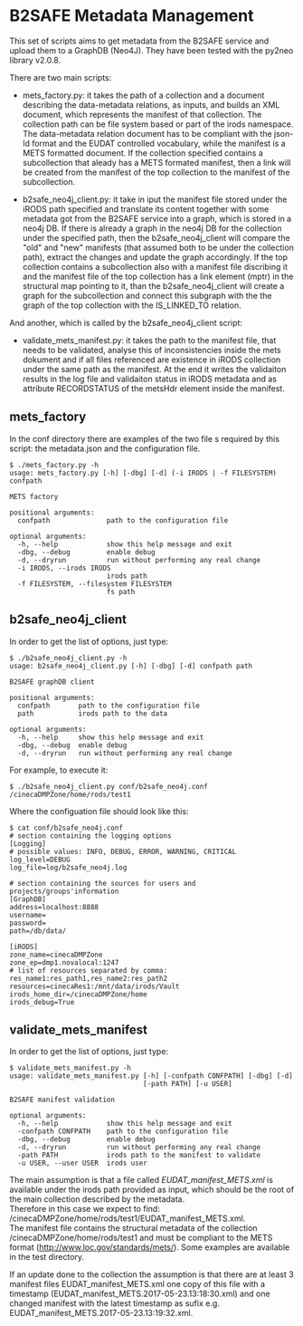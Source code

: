 B2SAFE Metadata Management
===========

This set of scripts aims to get metadata from the B2SAFE service and upload them to a GraphDB (Neo4J).
They have been tested with the py2neo library v2.0.8.  

There are two main scripts:
 * mets_factory.py: it takes the path of a collection and a document describing the data-metadata relations, as inputs, and builds an XML document, which represents the manifest of that collection. The collection path can be file system based or part of the irods namespace. The data-metadata relation document has to be compliant with the json-ld format and the EUDAT controlled vocabulary, while the manifest is a METS formatted document.
 If the collection specified contains a subcollection that aleady has a METS formated manifest, then a link will be created from the manifest of the top collection to the manifest of the subcollection.
 
 * b2safe_neo4j_client.py: it take in iput the manifest file stored under the iRODS path specified and translate its content together with some metadata got from the B2SAFE service into a graph, which is stored in a neo4j DB. If there is already a graph in the neo4j DB for the collection under the specified path, then the b2safe_neo4j_client will compare the "old" and "new" manifests (that assumed both to be under the collection path), extract the changes and update the graph accordingly.
 If the top collection contains a subcollection also with a manifest file discribing it and the manifest file of the top collection has a link element (mptr) in the structural map pointing to it, than the b2safe_neo4j_client will create a graph for the subcollection and connect this subgraph with the the graph of the top collection with the IS_LINKED_TO relation.
 
And another, which is called by the b2safe_neo4j_client script:

 * validate_mets_manifest.py: it takes the path to the manifest file, that needs to be validated, analyse this of inconsistencies inside the mets dokument and if all files referenced are existence in iRODS collection under the same path as the manifest. At the end it writes the validaiton results in the log file and validaiton status in iRODS metadata and as attribute RECORDSTATUS of the metsHdr element inside the manifest.

## mets_factory
In the conf directory there are examples of the two file s required by this script: the metadata.json and the configuration file.
```
$ ./mets_factory.py -h
usage: mets_factory.py [-h] [-dbg] [-d] (-i IRODS | -f FILESYSTEM) confpath

METS factory

positional arguments:
  confpath              path to the configuration file

optional arguments:
  -h, --help            show this help message and exit
  -dbg, --debug         enable debug
  -d, --dryrun          run without performing any real change
  -i IRODS, --irods IRODS
                        irods path
  -f FILESYSTEM, --filesystem FILESYSTEM
                        fs path
```

## b2safe_neo4j_client

In order to get the list of options, just type:
```
$ ./b2safe_neo4j_client.py -h
usage: b2safe_neo4j_client.py [-h] [-dbg] [-d] confpath path

B2SAFE graphDB client

positional arguments:
  confpath       path to the configuration file
  path           irods path to the data

optional arguments:
  -h, --help     show this help message and exit
  -dbg, --debug  enable debug
  -d, --dryrun   run without performing any real change
```
For example, to execute it:
```
$ ./b2safe_neo4j_client.py conf/b2safe_neo4j.conf /cinecaDMPZone/home/rods/test1
```
Where the configuation file should look like this:
```
$ cat conf/b2safe_neo4j.conf 
# section containing the logging options
[Logging]
# possible values: INFO, DEBUG, ERROR, WARNING, CRITICAL
log_level=DEBUG
log_file=log/b2safe_neo4j.log

# section containing the sources for users and projects/groups'information
[GraphDB]
address=localhost:8888
username=
password=
path=/db/data/

[iRODS]
zone_name=cinecaDMPZone
zone_ep=dmp1.novalocal:1247
# list of resources separated by comma: res_name1:res_path1,res_name2:res_path2
resources=cinecaRes1:/mnt/data/irods/Vault
irods_home_dir=/cinecaDMPZone/home
irods_debug=True
```

## validate_mets_manifest

In order to get the list of options, just type:
```
$ validate_mets_manifest.py -h
usage: validate_mets_manifest.py [-h] [-confpath CONFPATH] [-dbg] [-d]
                                 [-path PATH] [-u USER]

B2SAFE manifest validation

optional arguments:
  -h, --help            show this help message and exit
  -confpath CONFPATH    path to the configuration file
  -dbg, --debug         enable debug
  -d, --dryrun          run without performing any real change
  -path PATH            irods path to the manifest to validate
  -u USER, --user USER  irods user
```
The main assumption is that a file called *EUDAT_manifest_METS.xml* is available under the irods path provided as input, which should be the root of the main collection described by the metadata.  
Therefore in this case we expect to find: /cinecaDMPZone/home/rods/test1/EUDAT_manifest_METS.xml.  
The manifest file contains the structural metadata of the collection /cinecaDMPZone/home/rods/test1 and must be compliant to the METS format (http://www.loc.gov/standards/mets/).
Some examples are available in the test directory.

If an update done to the collection the assumption is that there are at least 3 manifest files EUDAT_manifest_METS.xml one copy of this file with a timestamp (EUDAT_manifest_METS.2017-05-23.13:18:30.xml) and one changed manifest with the latest timestamp as sufix e.g. EUDAT_manifest_METS.2017-05-23.13:19:32.xml.
